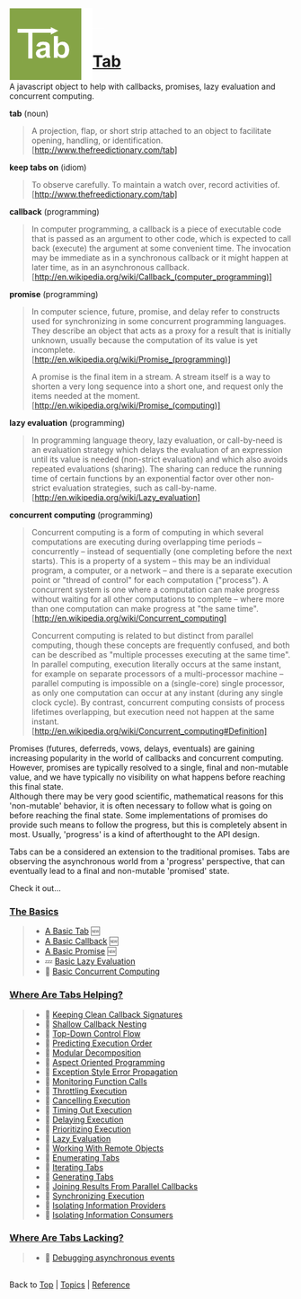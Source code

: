 <a name="top" ></a>

<img src="./doc/img/tab-logo128.png" alt="Tab logo" align="left" style="float:left;" /><img src="./doc/img/1x1.png" align="left" style="float:left;" height="128" width="20" /><img src="./doc/img/1x1.png" height="1" width="20" style="margin-top:35px;" />
# [Tab][top]
A javascript object to help with callbacks, promises, lazy evaluation and concurrent computing.
<br />

**tab** (noun)
> A projection, flap, or short strip attached to an object to facilitate opening, handling, or identification. <br /> [http://www.thefreedictionary.com/tab]

**keep tabs on** (idiom)
> To observe carefully.  To maintain a watch over, record activities of. <br /> [http://www.thefreedictionary.com/tab]

**callback** (programming)
> In computer programming, a callback is a piece of executable code that is passed as an argument to other code, which is expected to call back (execute) the argument at some convenient time. The invocation may be immediate as in a synchronous callback or it might happen at later time, as in an asynchronous callback. <br /> [http://en.wikipedia.org/wiki/Callback_(computer_programming)]

**promise** (programming)
> In computer science, future, promise, and delay refer to constructs used for synchronizing in some concurrent programming languages. They describe an object that acts as a proxy for a result that is initially unknown, usually because the computation of its value is yet incomplete. <br /> [http://en.wikipedia.org/wiki/Promise_(programming)]
>
> A promise is the final item in a stream. A stream itself is a way to shorten a very long sequence into a short one, and request only the items needed at the moment. <br /> [http://en.wikipedia.org/wiki/Promise_(computing)]

**lazy evaluation** (programming)
> In programming language theory, lazy evaluation, or call-by-need is an evaluation strategy which delays the evaluation of an expression until its value is needed (non-strict evaluation) and which also avoids repeated evaluations (sharing). The sharing can reduce the running time of certain functions by an exponential factor over other non-strict evaluation strategies, such as call-by-name. <br /> [http://en.wikipedia.org/wiki/Lazy_evaluation]

**concurrent computing** (programming)
>Concurrent computing is a form of computing in which several computations are executing during overlapping time periods – concurrently – instead of sequentially (one completing before the next starts). This is a property of a system – this may be an individual program, a computer, or a network – and there is a separate execution point or "thread of control" for each computation ("process"). A concurrent system is one where a computation can make progress without waiting for all other computations to complete – where more than one computation can make progress at "the same time". <br /> [http://en.wikipedia.org/wiki/Concurrent_computing]
>
> Concurrent computing is related to but distinct from parallel computing, though these concepts are frequently confused, and both can be described as "multiple processes executing at the same time". In parallel computing, execution literally occurs at the same instant, for example on separate processors of a multi-processor machine – parallel computing is impossible on a (single-core) single processor, as only one computation can occur at any instant (during any single clock cycle). By contrast, concurrent computing consists of process lifetimes overlapping, but execution need not happen at the same instant. <br /> [http://en.wikipedia.org/wiki/Concurrent_computing#Definition]



Promises (futures, deferreds, vows, delays, eventuals) are gaining increasing popularity in the world of callbacks and concurrent computing.  However, promises are typically resolved to a single, final and non-mutable value, and we have typically no visibility on what happens before reaching this final state.  
Although there may be very good scientific, mathematical reasons for this 'non-mutable' behavior, it is often necessary to follow what is going on before reaching the final state.  Some implementations of promises do provide such means to follow the progress, but this is completely absent in most.  Usually, 'progress' is a kind of afterthought to the API design.

Tabs can be a considered an extension to the traditional promises.  Tabs are observing the asynchronous world from a 'progress' perspective, that can eventually lead to a final and non-mutable 'promised' state.

Check it out...

### [The Basics][topic-the-basics]
> * [A Basic Tab][topic-a-basic-tab] :new:
> * [A Basic Callback][topic-a-basic-callback] :new:
> * [A Basic Promise][topic-a-basic-promise] :new:
> * :zzz: [ Basic Lazy Evaluation][topic-basic-lazy-evaluation]
> * :construction: [ Basic Concurrent Computing][topic-basic-concurrent-computing]

### [Where Are Tabs Helping?][topic-where-are-tabs-helping]
> * :thought_balloon: [ Keeping Clean Callback Signatures][topic-keeping-clean-callback-signatures]
> * :thought_balloon: [ Shallow Callback Nesting][topic-shallow-callback-nesting]
> * :thought_balloon: [ Top-Down Control Flow][topic-top-down-control-flow]
> * :thought_balloon: [ Predicting Execution Order][topic-predicting-execution-order]
> * :thought_balloon: [ Modular Decomposition][topic-modular-decomposition]
> * :thought_balloon: [ Aspect Oriented Programming][topic-aspect-oriented-programming]
> * :thought_balloon: [ Exception Style Error Propagation][topic-exception-style-error-propagation]
> * :thought_balloon: [ Monitoring Function Calls][topic-monitoring-function-calls]
> * :thought_balloon: [ Throttling Execution][topic-throttling-execution]
> * :thought_balloon: [ Cancelling Execution][topic-cancelling-execution]
> * :thought_balloon: [ Timing Out Execution][topic-timing-out-execution]
> * :thought_balloon: [ Delaying Execution][topic-delaying-execution]
> * :thought_balloon: [ Prioritizing Execution][topic-prioritizing-execution]
> * :thought_balloon: [ Lazy Evaluation][topic-lazy-evaluation]
> * :thought_balloon: [ Working With Remote Objects][topic-working-with-remote-objects]
> * :thought_balloon: [ Enumerating Tabs][topic-enumerating-tabs]
> * :thought_balloon: [ Iterating Tabs][topic-iterating-tabs]
> * :thought_balloon: [ Generating Tabs][topic-generating-tabs]
> * :thought_balloon: [ Joining Results From Parallel Callbacks][topic-joining-results-from-parallel-execution]
> * :thought_balloon: [ Synchronizing Execution][topic-synchronizing-execution]
> * :thought_balloon: [ Isolating Information Providers][topic-isolating-information-providers]
> * :thought_balloon: [ Isolating Information Consumers][topic-isolating-information-consumers]

### [Where Are Tabs Lacking?][topic-where-are-tabs-lacking]
> * :thought_balloon: [ Debugging asynchronous events][topic-debugging-asynchronous-events]



<br /> Back to [Top] | [Topics] | [Reference] <br />





[top]:       #top                        "back to the top of this page"
[topics]:    /doc/topics.md#topics       "back to the 'Topics' section"
[reference]: /doc/reference.md#reference "back to the 'Reference' section"

[topic-the-basics]:                              #the-basics                                  "more topics under 'The Basics'"
[topic-where-are-tabs-helping]:                  #where-are-tabs-helping                      "more topics under 'Where Are Tabs Helping'"
[topic-where-are-tabs-lacking]:                  #where-are-tabs-lacking                      "more topics under 'Where Are Tabs Lacking'"

[topic-a-basic-tab]:                             /doc/topics/a-basic-tab.md#top                             "A Basic Tab - creating and using a basic Tab object."
[topic-a-basic-callback]:                        /doc/topics/a-basic-callback.md#top                        "A Basic Callback - using a Tab object to handle callbacks."
[topic-a-basic-promise]:                         /doc/topics/a-basic-promise.md#top                         "A Basic Promise - using a Tab object as a promise."
[topic-basic-lazy-evaluation]:                   /doc/topics/basic-lazy-evaluation.md#top                   "!!! thinking hard !!!"
[topic-basic-concurrent-computing]:              /doc/topics/basic-concurrent-computing.md#top              "!!! coming soon !!!"

[topic-keeping-clean-callback-signatures]:       /doc/topics/keeping-clean-callback-signatures.md#top       "!!! having some vague ideas !!!"
[topic-shallow-callback-nesting]:                /doc/topics/shallow-callback-nesting.md#top                "!!! having some vague ideas !!!"
[topic-top-down-control-flow]:                   /doc/topics/top-down-control-flow.md#top                   "!!! having some vague ideas !!!"
[topic-predicting-execution-order]:              /doc/topics/predicting-execution-order.md#top              "!!! having some vague ideas !!!"
[topic-modular-decomposition]:                   /doc/topics/modular-decomposition.md#top                   "!!! having some vague ideas !!!"
[topic-aspect-oriented-programming]:             /doc/topics/aspect-oriented-programming].md#top            "!!! having some vague ideas !!!"
[topic-exception-style-error-propagation]:       /doc/topics/exception-style-error-propagation.md#top       "!!! having some vague ideas !!!"
[topic-monitoring-function-calls]:               /doc/topics/monitoring-function-calls.md#top               "!!! having some vague ideas !!!"
[topic-throttling-execution]:                    /doc/topics/throttling-execution.md#top                    "!!! having some vague ideas !!!"
[topic-cancelling-execution]:                    /doc/topics/cancelling-execution.md#top                    "!!! having some vague ideas !!!"
[topic-timing-out-execution]:                    /doc/topics/timing-out-execution.md#top                    "!!! having some vague ideas !!!"
[topic-delaying-execution]:                      /doc/topics/delaying-execution.md#top                      "!!! having some vague ideas !!!"
[topic-prioritizing-execution]:                  /doc/topics/prioritizing-execution.md#top                  "!!! having some vague ideas !!!"
[topic-lazy-evaluation]:                         /doc/topics/lazy-evaluation.md#top                         "!!! having some vague ideas !!!"
[topic-working-with-remote-objects]:             /doc/topics/working-with-remote-objects.md#top             "!!! having some vague ideas !!!"
[topic-enumerating-tabs]:                        /doc/topics/enumerating-tabs.md#top                        "!!! having some vague ideas !!!"
[topic-iterating-tabs]:                          /doc/topics/iterating-tabs.md#top                          "!!! having some vague ideas !!!"
[topic-generating-tabs]:                         /doc/topics/generating-tabs.md#top                         "!!! having some vague ideas !!!"
[topic-joining-results-from-parallel-execution]: /doc/topics/joining-results-from-parallel-execution.md#top "!!! having some vague ideas !!!"
[topic-synchronizing-execution]:                 /doc/topics/synchronizing-execution.md#top                 "!!! having some vague ideas !!!"
[topic-isolating-information-providers]:         /doc/topics/isolating-information-providers.md#top         "!!! having some vague ideas !!!"
[topic-isolating-information-consumers]:         /doc/topics/isolating-information-consumers.md#top         "!!! having some vague ideas !!!"

[topic-debugging-asynchronous-events]:           /doc/topics/debugging-asynchronous-events.md#top           "!!! having some vague ideas !!!"
